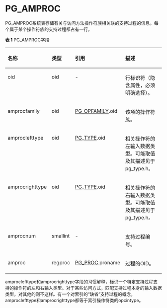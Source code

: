 # PG\_AMPROC<a name="ZH-CN_TOPIC_0289900475"></a>

PG\_AMPROC系统表存储有关与访问方法操作符族相关联的支持过程的信息。每个属于某个操作符族的支持过程都占有一行。

**表 1**  PG\_AMPROC字段

<a name="zh-cn_topic_0283136801_zh-cn_topic_0237122269_zh-cn_topic_0059779370_t7a59d8d60366418a8e3673c9b19c705c"></a>
<table><thead align="left"><tr id="zh-cn_topic_0283136801_zh-cn_topic_0237122269_zh-cn_topic_0059779370_re40068783670428485d247da42bc401b"><th class="cellrowborder" valign="top" width="21.05%" id="mcps1.2.5.1.1"><p id="zh-cn_topic_0283136801_zh-cn_topic_0237122269_zh-cn_topic_0059779370_a491f98d50af54064a1d38482330c7b6d"><a name="zh-cn_topic_0283136801_zh-cn_topic_0237122269_zh-cn_topic_0059779370_a491f98d50af54064a1d38482330c7b6d"></a><a name="zh-cn_topic_0283136801_zh-cn_topic_0237122269_zh-cn_topic_0059779370_a491f98d50af54064a1d38482330c7b6d"></a>名称</p>
</th>
<th class="cellrowborder" valign="top" width="12.030000000000001%" id="mcps1.2.5.1.2"><p id="zh-cn_topic_0283136801_zh-cn_topic_0237122269_zh-cn_topic_0059779370_a8efe9ef20ad84d9496ad4c9fb62835f9"><a name="zh-cn_topic_0283136801_zh-cn_topic_0237122269_zh-cn_topic_0059779370_a8efe9ef20ad84d9496ad4c9fb62835f9"></a><a name="zh-cn_topic_0283136801_zh-cn_topic_0237122269_zh-cn_topic_0059779370_a8efe9ef20ad84d9496ad4c9fb62835f9"></a>类型</p>
</th>
<th class="cellrowborder" valign="top" width="25.94%" id="mcps1.2.5.1.3"><p id="zh-cn_topic_0283136801_zh-cn_topic_0237122269_zh-cn_topic_0059779370_a341f79d9b186448fa161e092cc9cb2cf"><a name="zh-cn_topic_0283136801_zh-cn_topic_0237122269_zh-cn_topic_0059779370_a341f79d9b186448fa161e092cc9cb2cf"></a><a name="zh-cn_topic_0283136801_zh-cn_topic_0237122269_zh-cn_topic_0059779370_a341f79d9b186448fa161e092cc9cb2cf"></a>引用</p>
</th>
<th class="cellrowborder" valign="top" width="40.98%" id="mcps1.2.5.1.4"><p id="zh-cn_topic_0283136801_zh-cn_topic_0237122269_zh-cn_topic_0059779370_a1b9f7057915846edb672cd468a3c5ebc"><a name="zh-cn_topic_0283136801_zh-cn_topic_0237122269_zh-cn_topic_0059779370_a1b9f7057915846edb672cd468a3c5ebc"></a><a name="zh-cn_topic_0283136801_zh-cn_topic_0237122269_zh-cn_topic_0059779370_a1b9f7057915846edb672cd468a3c5ebc"></a>描述</p>
</th>
</tr>
</thead>
<tbody><tr id="zh-cn_topic_0283136801_zh-cn_topic_0237122269_zh-cn_topic_0059779370_r6e4e8c8efc1b439f8e6297a45668aa6b"><td class="cellrowborder" valign="top" width="21.05%" headers="mcps1.2.5.1.1 "><p id="zh-cn_topic_0283136801_zh-cn_topic_0237122269_zh-cn_topic_0059779370_ab94015aa665d4dc781b063307c31c74c"><a name="zh-cn_topic_0283136801_zh-cn_topic_0237122269_zh-cn_topic_0059779370_ab94015aa665d4dc781b063307c31c74c"></a><a name="zh-cn_topic_0283136801_zh-cn_topic_0237122269_zh-cn_topic_0059779370_ab94015aa665d4dc781b063307c31c74c"></a>oid</p>
</td>
<td class="cellrowborder" valign="top" width="12.030000000000001%" headers="mcps1.2.5.1.2 "><p id="zh-cn_topic_0283136801_zh-cn_topic_0237122269_zh-cn_topic_0059779370_a5592d3eb591944488141c4ed535f8e50"><a name="zh-cn_topic_0283136801_zh-cn_topic_0237122269_zh-cn_topic_0059779370_a5592d3eb591944488141c4ed535f8e50"></a><a name="zh-cn_topic_0283136801_zh-cn_topic_0237122269_zh-cn_topic_0059779370_a5592d3eb591944488141c4ed535f8e50"></a>oid</p>
</td>
<td class="cellrowborder" valign="top" width="25.94%" headers="mcps1.2.5.1.3 "><p id="zh-cn_topic_0283136801_zh-cn_topic_0237122269_zh-cn_topic_0059779370_a4b184497394d48468c7f95ad0d9c44b4"><a name="zh-cn_topic_0283136801_zh-cn_topic_0237122269_zh-cn_topic_0059779370_a4b184497394d48468c7f95ad0d9c44b4"></a><a name="zh-cn_topic_0283136801_zh-cn_topic_0237122269_zh-cn_topic_0059779370_a4b184497394d48468c7f95ad0d9c44b4"></a>-</p>
</td>
<td class="cellrowborder" valign="top" width="40.98%" headers="mcps1.2.5.1.4 "><p id="zh-cn_topic_0283136801_zh-cn_topic_0237122269_zh-cn_topic_0059779370_a0e42a6f11ee94f9a8f534e7bbbc5a732"><a name="zh-cn_topic_0283136801_zh-cn_topic_0237122269_zh-cn_topic_0059779370_a0e42a6f11ee94f9a8f534e7bbbc5a732"></a><a name="zh-cn_topic_0283136801_zh-cn_topic_0237122269_zh-cn_topic_0059779370_a0e42a6f11ee94f9a8f534e7bbbc5a732"></a>行标识符（隐含属性，必须明确选择）。</p>
</td>
</tr>
<tr id="zh-cn_topic_0283136801_zh-cn_topic_0237122269_zh-cn_topic_0059779370_r89e3bcb2ad8f4036b6fb47dab6d13bad"><td class="cellrowborder" valign="top" width="21.05%" headers="mcps1.2.5.1.1 "><p id="zh-cn_topic_0283136801_zh-cn_topic_0237122269_zh-cn_topic_0059779370_ad81abd408a054eb792a1ab101c821f6e"><a name="zh-cn_topic_0283136801_zh-cn_topic_0237122269_zh-cn_topic_0059779370_ad81abd408a054eb792a1ab101c821f6e"></a><a name="zh-cn_topic_0283136801_zh-cn_topic_0237122269_zh-cn_topic_0059779370_ad81abd408a054eb792a1ab101c821f6e"></a>amprocfamily</p>
</td>
<td class="cellrowborder" valign="top" width="12.030000000000001%" headers="mcps1.2.5.1.2 "><p id="zh-cn_topic_0283136801_zh-cn_topic_0237122269_zh-cn_topic_0059779370_a8f7257a8a9c84bb29068e3b2e5a0392f"><a name="zh-cn_topic_0283136801_zh-cn_topic_0237122269_zh-cn_topic_0059779370_a8f7257a8a9c84bb29068e3b2e5a0392f"></a><a name="zh-cn_topic_0283136801_zh-cn_topic_0237122269_zh-cn_topic_0059779370_a8f7257a8a9c84bb29068e3b2e5a0392f"></a>oid</p>
</td>
<td class="cellrowborder" valign="top" width="25.94%" headers="mcps1.2.5.1.3 "><p id="zh-cn_topic_0283136801_zh-cn_topic_0237122269_zh-cn_topic_0059779370_a839b492aac624f8dac03b88112d0a8af"><a name="zh-cn_topic_0283136801_zh-cn_topic_0237122269_zh-cn_topic_0059779370_a839b492aac624f8dac03b88112d0a8af"></a><a name="zh-cn_topic_0283136801_zh-cn_topic_0237122269_zh-cn_topic_0059779370_a839b492aac624f8dac03b88112d0a8af"></a><a href="PG_OPFAMILY.md">PG_OPFAMILY</a>.oid</p>
</td>
<td class="cellrowborder" valign="top" width="40.98%" headers="mcps1.2.5.1.4 "><p id="zh-cn_topic_0283136801_zh-cn_topic_0237122269_zh-cn_topic_0059779370_a8abae3c9974e480e8acdfe19a04ad0a0"><a name="zh-cn_topic_0283136801_zh-cn_topic_0237122269_zh-cn_topic_0059779370_a8abae3c9974e480e8acdfe19a04ad0a0"></a><a name="zh-cn_topic_0283136801_zh-cn_topic_0237122269_zh-cn_topic_0059779370_a8abae3c9974e480e8acdfe19a04ad0a0"></a>该项的操作符族。</p>
</td>
</tr>
<tr id="zh-cn_topic_0283136801_zh-cn_topic_0237122269_zh-cn_topic_0059779370_rc7bc29f6e4d8410ab3b43755e3b0326a"><td class="cellrowborder" valign="top" width="21.05%" headers="mcps1.2.5.1.1 "><p id="zh-cn_topic_0283136801_zh-cn_topic_0237122269_zh-cn_topic_0059779370_ad643af5751bd45668ecb6237caf23eb9"><a name="zh-cn_topic_0283136801_zh-cn_topic_0237122269_zh-cn_topic_0059779370_ad643af5751bd45668ecb6237caf23eb9"></a><a name="zh-cn_topic_0283136801_zh-cn_topic_0237122269_zh-cn_topic_0059779370_ad643af5751bd45668ecb6237caf23eb9"></a>amproclefttype</p>
</td>
<td class="cellrowborder" valign="top" width="12.030000000000001%" headers="mcps1.2.5.1.2 "><p id="zh-cn_topic_0283136801_zh-cn_topic_0237122269_zh-cn_topic_0059779370_a169b75e8600f4a149972cd8dedadcb30"><a name="zh-cn_topic_0283136801_zh-cn_topic_0237122269_zh-cn_topic_0059779370_a169b75e8600f4a149972cd8dedadcb30"></a><a name="zh-cn_topic_0283136801_zh-cn_topic_0237122269_zh-cn_topic_0059779370_a169b75e8600f4a149972cd8dedadcb30"></a>oid</p>
</td>
<td class="cellrowborder" valign="top" width="25.94%" headers="mcps1.2.5.1.3 "><p id="zh-cn_topic_0283136801_zh-cn_topic_0237122269_zh-cn_topic_0059779370_ad6865fbdec414d1f940666cd5cb0ae5e"><a name="zh-cn_topic_0283136801_zh-cn_topic_0237122269_zh-cn_topic_0059779370_ad6865fbdec414d1f940666cd5cb0ae5e"></a><a name="zh-cn_topic_0283136801_zh-cn_topic_0237122269_zh-cn_topic_0059779370_ad6865fbdec414d1f940666cd5cb0ae5e"></a><a href="PG_TYPE.md">PG_TYPE</a>.oid</p>
</td>
<td class="cellrowborder" valign="top" width="40.98%" headers="mcps1.2.5.1.4 "><p id="zh-cn_topic_0283136801_zh-cn_topic_0237122269_zh-cn_topic_0059779370_a0a14b8ebbab0446b978888027039a861"><a name="zh-cn_topic_0283136801_zh-cn_topic_0237122269_zh-cn_topic_0059779370_a0a14b8ebbab0446b978888027039a861"></a><a name="zh-cn_topic_0283136801_zh-cn_topic_0237122269_zh-cn_topic_0059779370_a0a14b8ebbab0446b978888027039a861"></a>相关操作符的左输入数据类型。可能取值及其描述见于pg_type.h。</p>
</td>
</tr>
<tr id="zh-cn_topic_0283136801_zh-cn_topic_0237122269_zh-cn_topic_0059779370_rc15fc41890c64c4fbae83a345bd7466a"><td class="cellrowborder" valign="top" width="21.05%" headers="mcps1.2.5.1.1 "><p id="zh-cn_topic_0283136801_zh-cn_topic_0237122269_zh-cn_topic_0059779370_a6c8f488dbcab4be6a84bd2c884c7ae83"><a name="zh-cn_topic_0283136801_zh-cn_topic_0237122269_zh-cn_topic_0059779370_a6c8f488dbcab4be6a84bd2c884c7ae83"></a><a name="zh-cn_topic_0283136801_zh-cn_topic_0237122269_zh-cn_topic_0059779370_a6c8f488dbcab4be6a84bd2c884c7ae83"></a>amprocrighttype</p>
</td>
<td class="cellrowborder" valign="top" width="12.030000000000001%" headers="mcps1.2.5.1.2 "><p id="zh-cn_topic_0283136801_zh-cn_topic_0237122269_zh-cn_topic_0059779370_af793de1bf1594cf5badd64bad8a9e4a8"><a name="zh-cn_topic_0283136801_zh-cn_topic_0237122269_zh-cn_topic_0059779370_af793de1bf1594cf5badd64bad8a9e4a8"></a><a name="zh-cn_topic_0283136801_zh-cn_topic_0237122269_zh-cn_topic_0059779370_af793de1bf1594cf5badd64bad8a9e4a8"></a>oid</p>
</td>
<td class="cellrowborder" valign="top" width="25.94%" headers="mcps1.2.5.1.3 "><p id="zh-cn_topic_0283136801_zh-cn_topic_0237122269_zh-cn_topic_0059779370_a59583e3a3d8446e795b0d389d09997e6"><a name="zh-cn_topic_0283136801_zh-cn_topic_0237122269_zh-cn_topic_0059779370_a59583e3a3d8446e795b0d389d09997e6"></a><a name="zh-cn_topic_0283136801_zh-cn_topic_0237122269_zh-cn_topic_0059779370_a59583e3a3d8446e795b0d389d09997e6"></a><a href="PG_TYPE.md">PG_TYPE</a>.oid</p>
</td>
<td class="cellrowborder" valign="top" width="40.98%" headers="mcps1.2.5.1.4 "><p id="zh-cn_topic_0283136801_zh-cn_topic_0237122269_zh-cn_topic_0059779370_a99330251d63c469582bc507a075e98ab"><a name="zh-cn_topic_0283136801_zh-cn_topic_0237122269_zh-cn_topic_0059779370_a99330251d63c469582bc507a075e98ab"></a><a name="zh-cn_topic_0283136801_zh-cn_topic_0237122269_zh-cn_topic_0059779370_a99330251d63c469582bc507a075e98ab"></a>相关操作符的右输入数据类型。可能取值及其描述见于pg_type.h。</p>
</td>
</tr>
<tr id="zh-cn_topic_0283136801_zh-cn_topic_0237122269_zh-cn_topic_0059779370_r4f9b582d22154188ad45298d86480fcb"><td class="cellrowborder" valign="top" width="21.05%" headers="mcps1.2.5.1.1 "><p id="zh-cn_topic_0283136801_zh-cn_topic_0237122269_zh-cn_topic_0059779370_a508feb870222474ba8a341e18f6b9ac6"><a name="zh-cn_topic_0283136801_zh-cn_topic_0237122269_zh-cn_topic_0059779370_a508feb870222474ba8a341e18f6b9ac6"></a><a name="zh-cn_topic_0283136801_zh-cn_topic_0237122269_zh-cn_topic_0059779370_a508feb870222474ba8a341e18f6b9ac6"></a>amprocnum</p>
</td>
<td class="cellrowborder" valign="top" width="12.030000000000001%" headers="mcps1.2.5.1.2 "><p id="zh-cn_topic_0283136801_zh-cn_topic_0237122269_zh-cn_topic_0059779370_a47f6fe1bedfe46b093e4336003103cb4"><a name="zh-cn_topic_0283136801_zh-cn_topic_0237122269_zh-cn_topic_0059779370_a47f6fe1bedfe46b093e4336003103cb4"></a><a name="zh-cn_topic_0283136801_zh-cn_topic_0237122269_zh-cn_topic_0059779370_a47f6fe1bedfe46b093e4336003103cb4"></a>smallint</p>
</td>
<td class="cellrowborder" valign="top" width="25.94%" headers="mcps1.2.5.1.3 "><p id="zh-cn_topic_0283136801_zh-cn_topic_0237122269_zh-cn_topic_0059779370_a06a72c901d564049b9a1c6eab4436947"><a name="zh-cn_topic_0283136801_zh-cn_topic_0237122269_zh-cn_topic_0059779370_a06a72c901d564049b9a1c6eab4436947"></a><a name="zh-cn_topic_0283136801_zh-cn_topic_0237122269_zh-cn_topic_0059779370_a06a72c901d564049b9a1c6eab4436947"></a>-</p>
</td>
<td class="cellrowborder" valign="top" width="40.98%" headers="mcps1.2.5.1.4 "><p id="zh-cn_topic_0283136801_zh-cn_topic_0237122269_zh-cn_topic_0059779370_a57eaebf2220148d699f8c1bd09ca3194"><a name="zh-cn_topic_0283136801_zh-cn_topic_0237122269_zh-cn_topic_0059779370_a57eaebf2220148d699f8c1bd09ca3194"></a><a name="zh-cn_topic_0283136801_zh-cn_topic_0237122269_zh-cn_topic_0059779370_a57eaebf2220148d699f8c1bd09ca3194"></a>支持过程编号。</p>
</td>
</tr>
<tr id="zh-cn_topic_0283136801_zh-cn_topic_0237122269_zh-cn_topic_0059779370_r36b10351bf244158b98ec2bda3b911f6"><td class="cellrowborder" valign="top" width="21.05%" headers="mcps1.2.5.1.1 "><p id="zh-cn_topic_0283136801_zh-cn_topic_0237122269_zh-cn_topic_0059779370_a24ce566b308b45c39170969f98a28272"><a name="zh-cn_topic_0283136801_zh-cn_topic_0237122269_zh-cn_topic_0059779370_a24ce566b308b45c39170969f98a28272"></a><a name="zh-cn_topic_0283136801_zh-cn_topic_0237122269_zh-cn_topic_0059779370_a24ce566b308b45c39170969f98a28272"></a>amproc</p>
</td>
<td class="cellrowborder" valign="top" width="12.030000000000001%" headers="mcps1.2.5.1.2 "><p id="zh-cn_topic_0283136801_zh-cn_topic_0237122269_zh-cn_topic_0059779370_a7bf244d1c7bf44c2939b7068bf528e14"><a name="zh-cn_topic_0283136801_zh-cn_topic_0237122269_zh-cn_topic_0059779370_a7bf244d1c7bf44c2939b7068bf528e14"></a><a name="zh-cn_topic_0283136801_zh-cn_topic_0237122269_zh-cn_topic_0059779370_a7bf244d1c7bf44c2939b7068bf528e14"></a>regproc</p>
</td>
<td class="cellrowborder" valign="top" width="25.94%" headers="mcps1.2.5.1.3 "><p id="zh-cn_topic_0283136801_zh-cn_topic_0237122269_zh-cn_topic_0059779370_af972f4a5d69146e78b9ef25deb3f9793"><a name="zh-cn_topic_0283136801_zh-cn_topic_0237122269_zh-cn_topic_0059779370_af972f4a5d69146e78b9ef25deb3f9793"></a><a name="zh-cn_topic_0283136801_zh-cn_topic_0237122269_zh-cn_topic_0059779370_af972f4a5d69146e78b9ef25deb3f9793"></a><a href="PG_PROC.md">PG_PROC</a>.proname</p>
</td>
<td class="cellrowborder" valign="top" width="40.98%" headers="mcps1.2.5.1.4 "><p id="zh-cn_topic_0283136801_zh-cn_topic_0237122269_zh-cn_topic_0059779370_a61342aed863041489c9b2de211be4209"><a name="zh-cn_topic_0283136801_zh-cn_topic_0237122269_zh-cn_topic_0059779370_a61342aed863041489c9b2de211be4209"></a><a name="zh-cn_topic_0283136801_zh-cn_topic_0237122269_zh-cn_topic_0059779370_a61342aed863041489c9b2de211be4209"></a>过程的OID。</p>
</td>
</tr>
</tbody>
</table>

amproclefttype和amprocrighttype字段的习惯解释，标识一个特定支持过程支持的操作符的左和右输入类型。对于某些访问方式，匹配支持过程本身的输入数据类型，对其他的则不这样。有一个对索引的“缺省”支持过程的概念，amproclefttype和amprocrighttype都等于索引操作符类的opcintype。

